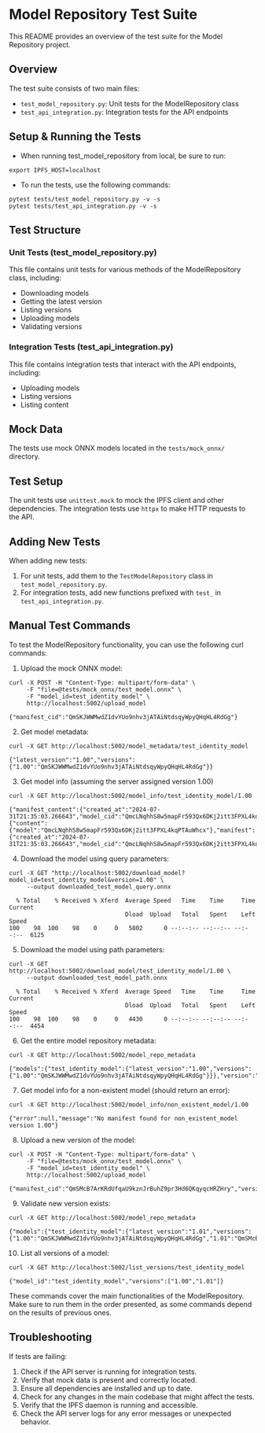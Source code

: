 # Model Repository Test Suite

This README provides an overview of the test suite for the Model Repository project.

## Overview

The test suite consists of two main files:
- `test_model_repository.py`: Unit tests for the ModelRepository class
- `test_api_integration.py`: Integration tests for the API endpoints

## Setup & Running the Tests

- When running test_model_repository from local, be sure to run:
```
export IPFS_HOST=localhost
```

- To run the tests, use the following commands:
```
pytest tests/test_model_repository.py -v -s
pytest tests/test_api_integration.py -v -s
```


## Test Structure

### Unit Tests (test_model_repository.py)
This file contains unit tests for various methods of the ModelRepository class, including:
- Downloading models
- Getting the latest version
- Listing versions
- Uploading models
- Validating versions

### Integration Tests (test_api_integration.py)

This file contains integration tests that interact with the API endpoints, including:
- Uploading models
- Listing versions
- Listing content

## Mock Data

The tests use mock ONNX models located in the `tests/mock_onnx/` directory.

## Test Setup

The unit tests use `unittest.mock` to mock the IPFS client and other dependencies. The integration tests use `httpx` to make HTTP requests to the API.

## Adding New Tests

When adding new tests:
1. For unit tests, add them to the `TestModelRepository` class in `test_model_repository.py`.
2. For integration tests, add new functions prefixed with `test_` in `test_api_integration.py`.

## Manual Test Commands

To test the ModelRepository functionality, you can use the following curl commands:

1. Upload the mock ONNX model:
```
curl -X POST -H "Content-Type: multipart/form-data" \
     -F "file=@tests/mock_onnx/test_model.onnx" \
     -F "model_id=test_identity_model" \
     http://localhost:5002/upload_model
```
```
{"manifest_cid":"QmSKJWWMwdZ1dvYUo9nhv3jATAiNtdsqyWpyQHqHL4RdGg"}
```

2. Get model metadata:
```
curl -X GET http://localhost:5002/model_metadata/test_identity_model
```
```
{"latest_version":"1.00","versions":{"1.00":"QmSKJWWMwdZ1dvYUo9nhv3jATAiNtdsqyWpyQHqHL4RdGg"}}
```

3. Get model info (assuming the server assigned version 1.00)
```
curl -X GET http://localhost:5002/model_info/test_identity_model/1.00
```
```
{"manifest_content":{"created_at":"2024-07-31T21:35:03.266643","model_cid":"QmcLNqhhS8w5mapFr593Qx6DKj2itt3FPXL4kqPTAuWhcx","model_id":"test_identity_model","version":"1.00"},"metadata_manifest_cid":"QmSKJWWMwdZ1dvYUo9nhv3jATAiNtdsqyWpyQHqHL4RdGg","model_content":{"content":{"model":"QmcLNqhhS8w5mapFr593Qx6DKj2itt3FPXL4kqPTAuWhcx"},"manifest":{"created_at":"2024-07-31T21:35:03.266643","model_cid":"QmcLNqhhS8w5mapFr593Qx6DKj2itt3FPXL4kqPTAuWhcx","model_id":"test_identity_model","version":"1.00"}}}
```

4. Download the model using query parameters:
```                                                                                                       
curl -X GET "http://localhost:5002/download_model?model_id=test_identity_model&version=1.00" \
     --output downloaded_test_model_query.onnx
```
```
  % Total    % Received % Xferd  Average Speed   Time    Time     Time  Current
                                 Dload  Upload   Total   Spent    Left  Speed
100    98  100    98    0     0   5802      0 --:--:-- --:--:-- --:--:--  6125
```

5. Download the model using path parameters:
```
curl -X GET http://localhost:5002/download_model/test_identity_model/1.00 \
     --output downloaded_test_model_path.onnx
```
```
  % Total    % Received % Xferd  Average Speed   Time    Time     Time  Current
                                 Dload  Upload   Total   Spent    Left  Speed
100    98  100    98    0     0   4430      0 --:--:-- --:--:-- --:--:--  4454
```

6. Get the entire model repository metadata:
```
curl -X GET http://localhost:5002/model_repo_metadata
```
```
{"models":{"test_identity_model":{"latest_version":"1.00","versions":{"1.00":"QmSKJWWMwdZ1dvYUo9nhv3jATAiNtdsqyWpyQHqHL4RdGg"}}},"version":"1.0"}
```

7. Get model info for a non-existent model (should return an error):
```
curl -X GET http://localhost:5002/model_info/non_existent_model/1.00
```
```
{"error":null,"message":"No manifest found for non_existent_model version 1.00"}
```

8. Upload a new version of the model:
```
curl -X POST -H "Content-Type: multipart/form-data" \
     -F "file=@tests/mock_onnx/test_model.onnx" \
     -F "model_id=test_identity_model" \
     http://localhost:5002/upload_model
```
```
{"manifest_cid":"QmSMcB7ArKRdUfqaU9kznJrBuhZ9pr3Hd6QKqyqcHRZHry","version":"1.01"}
```

9. Validate new version exists:
```
curl -X GET http://localhost:5002/model_repo_metadata
```
```               
{"models":{"test_identity_model":{"latest_version":"1.01","versions":{"1.00":"QmSKJWWMwdZ1dvYUo9nhv3jATAiNtdsqyWpyQHqHL4RdGg","1.01":"QmSMcB7ArKRdUfqaU9kznJrBuhZ9pr3Hd6QKqyqcHRZHry"}}},"version":"1.0"}
```

10. List all versions of a model:
```
curl -X GET http://localhost:5002/list_versions/test_identity_model
```
```
{"model_id":"test_identity_model","versions":["1.00","1.01"]}
```

These commands cover the main functionalities of the ModelRepository. Make sure to run them in the order presented, as some commands depend on the results of previous ones.

## Troubleshooting

If tests are failing:
1. Check if the API server is running for integration tests.
2. Verify that mock data is present and correctly located.
3. Ensure all dependencies are installed and up to date.
4. Check for any changes in the main codebase that might affect the tests.
5. Verify that the IPFS daemon is running and accessible.
6. Check the API server logs for any error messages or unexpected behavior.
